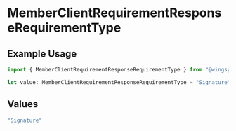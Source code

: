 # MemberClientRequirementResponseRequirementType

## Example Usage

```typescript
import { MemberClientRequirementResponseRequirementType } from "@wingspan/payments/sdk/models/shared";

let value: MemberClientRequirementResponseRequirementType = "Signature";
```

## Values

```typescript
"Signature"
```